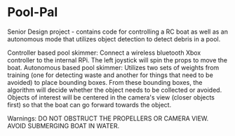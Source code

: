 # Pool-Pal
Senior Design project - contains code for controlling a RC boat as well as an autonomous mode that utilizes object detection to detect debris in a pool.

Controller based pool skimmer: Connect a wireless bluetooth Xbox controller to the internal RPi. The left joystick will spin the props to move the boat.
Autonomous based pool skimmer: Utilizes two sets of weights from training (one for detecting waste and another for things that need to be avoided) to place bounding boxes. From these bounding boxes, the algorithm will decide whether the object needs to be collected or avoided. Objects of interest will be centered in the camera's view (closer objects first) so that the boat can go forward towards the object.

Warnings: DO NOT OBSTRUCT THE PROPELLERS OR CAMERA VIEW. AVOID SUBMERGING BOAT IN WATER.
